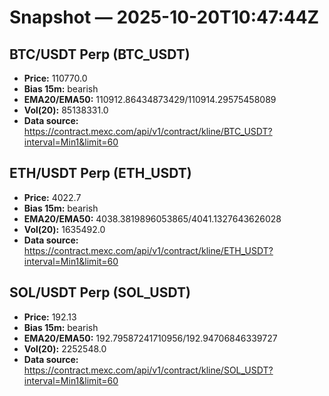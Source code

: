 # Snapshot — 2025-10-20T10:47:44Z

## BTC/USDT Perp (BTC_USDT)
- **Price:** 110770.0
- **Bias 15m:** bearish
- **EMA20/EMA50:** 110912.86434873429/110914.29575458089
- **Vol(20):** 85138331.0
- **Data source:** https://contract.mexc.com/api/v1/contract/kline/BTC_USDT?interval=Min1&limit=60

## ETH/USDT Perp (ETH_USDT)
- **Price:** 4022.7
- **Bias 15m:** bearish
- **EMA20/EMA50:** 4038.3819896053865/4041.1327643626028
- **Vol(20):** 1635492.0
- **Data source:** https://contract.mexc.com/api/v1/contract/kline/ETH_USDT?interval=Min1&limit=60

## SOL/USDT Perp (SOL_USDT)
- **Price:** 192.13
- **Bias 15m:** bearish
- **EMA20/EMA50:** 192.79587241710956/192.94706846339727
- **Vol(20):** 2252548.0
- **Data source:** https://contract.mexc.com/api/v1/contract/kline/SOL_USDT?interval=Min1&limit=60

